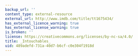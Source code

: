 ```yaml
---
backup_url: ''
content_type: external-resource
external_url: http://www.imdb.com/title/tt1675434/
has_external_licence_warning: true
has_external_license_warning: true
is_broken: ''
license: https://creativecommons.org/licenses/by-nc-sa/4.0/
title: _Intouchables_
uid: 489adefd-731a-40d7-b6cf-c0e304f1918d
---
```

